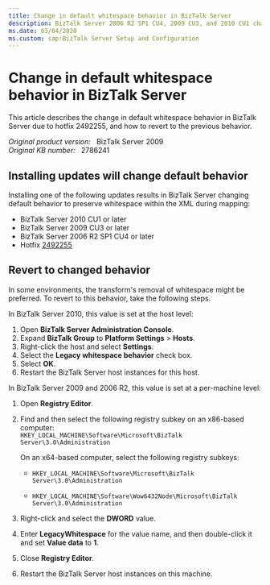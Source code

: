 ```yaml
---
title: Change in default whitespace behavior in BizTalk Server
description: BizTalk Server 2006 R2 SP1 CU4, 2009 CU3, and 2010 CU1 changed default whitespace behavior. This article describes how to revert to the previous behavior if needed.
ms.date: 03/04/2020
ms.custom: sap:BizTalk Server Setup and Configuration
---
```

# Change in default whitespace behavior in BizTalk Server

This article describes the change in default whitespace behavior in BizTalk Server due to hotfix 2492255, and how to revert to the previous behavior.

_Original product version:_ &nbsp; BizTalk Server 2009  
_Original KB number:_ &nbsp; 2786241

## Installing updates will change default behavior

Installing one of the following updates results in BizTalk Server changing default behavior to preserve whitespace within the XML during mapping:

- BizTalk Server 2010 CU1 or later
- BizTalk Server 2009 CU3 or later
- BizTalk Server 2006 R2 SP1 CU4 or later
- Hotfix [2492255](https://support.microsoft.com/help/2492255)

## Revert to changed behavior

In some environments, the transform's removal of whitespace might be preferred. To revert to this behavior, take the following steps.

In BizTalk Server 2010, this value is set at the host level:

1. Open **BizTalk Server Administration Console**.
2. Expand **BizTalk Group** to **Platform Settings** > **Hosts**.
3. Right-click the host and select **Settings**.
4. Select the **Legacy whitespace behavior** check box.
5. Select **OK**.
6. Restart the BizTalk Server host instances for this host.

In BizTalk Server 2009 and 2006 R2, this value is set at a per-machine level:

1. Open **Registry Editor**.
2. Find and then select the following registry subkey on an x86-based computer:  
    `HKEY_LOCAL_MACHINE\Software\Microsoft\BizTalk Server\3.0\Administration`

    On an x64-based computer, select the following registry subkeys:

    - `HKEY_LOCAL_MACHINE\Software\Microsoft\BizTalk Server\3.0\Administration`

    - `HKEY_LOCAL_MACHINE\Software\Wow6432Node\Microsoft\BizTalk Server\3.0\Administration`

3. Right-click and select the **DWORD** value.
4. Enter **LegacyWhitespace** for the value name, and then double-click it and set **Value data** to **1**.
5. Close **Registry Editor**.
6. Restart the BizTalk Server host instances on this machine.
